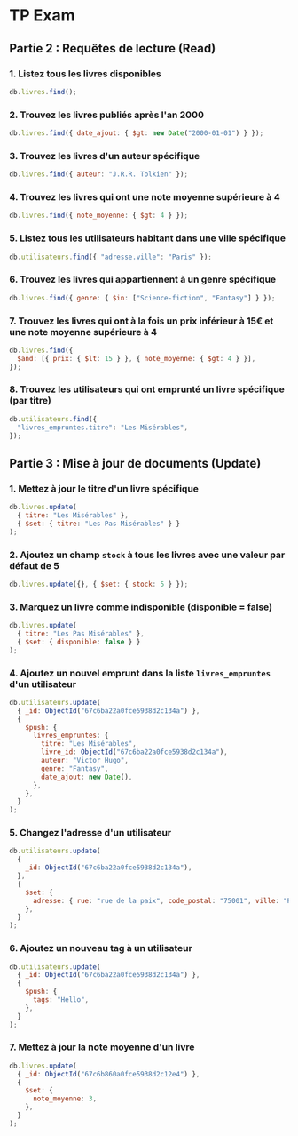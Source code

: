 # TP Exam

## Partie 2 : Requêtes de lecture (Read)

### 1. Listez tous les livres disponibles

```js
db.livres.find();
```

### 2. Trouvez les livres publiés après l'an 2000

```js
db.livres.find({ date_ajout: { $gt: new Date("2000-01-01") } });
```

### 3. Trouvez les livres d'un auteur spécifique

```js
db.livres.find({ auteur: "J.R.R. Tolkien" });
```

### 4. Trouvez les livres qui ont une note moyenne supérieure à 4

```js
db.livres.find({ note_moyenne: { $gt: 4 } });
```

### 5. Listez tous les utilisateurs habitant dans une ville spécifique

```js
db.utilisateurs.find({ "adresse.ville": "Paris" });
```

### 6. Trouvez les livres qui appartiennent à un genre spécifique

```js
db.livres.find({ genre: { $in: ["Science-fiction", "Fantasy"] } });
```

### 7. Trouvez les livres qui ont à la fois un prix inférieur à 15€ et une note moyenne supérieure à 4

```js
db.livres.find({
  $and: [{ prix: { $lt: 15 } }, { note_moyenne: { $gt: 4 } }],
});
```

### 8. Trouvez les utilisateurs qui ont emprunté un livre spécifique (par titre)

```js
db.utilisateurs.find({
  "livres_empruntes.titre": "Les Misérables",
});
```

## Partie 3 : Mise à jour de documents (Update)

### 1. Mettez à jour le titre d'un livre spécifique

```js
db.livres.update(
  { titre: "Les Misérables" },
  { $set: { titre: "Les Pas Misérables" } }
);
```

### 2. Ajoutez un champ `stock` à tous les livres avec une valeur par défaut de 5

```js
db.livres.update({}, { $set: { stock: 5 } });
```

### 3. Marquez un livre comme indisponible (disponible = false)

```js
db.livres.update(
  { titre: "Les Pas Misérables" },
  { $set: { disponible: false } }
);
```

### 4. Ajoutez un nouvel emprunt dans la liste `livres_empruntes` d'un utilisateur

```js
db.utilisateurs.update(
  { _id: ObjectId("67c6ba22a0fce5938d2c134a") },
  {
    $push: {
      livres_empruntes: {
        titre: "Les Misérables",
        livre_id: ObjectId("67c6ba22a0fce5938d2c134a"),
        auteur: "Victor Hugo",
        genre: "Fantasy",
        date_ajout: new Date(),
      },
    },
  }
);
```

### 5. Changez l'adresse d'un utilisateur

```js
db.utilisateurs.update(
  {
    _id: ObjectId("67c6ba22a0fce5938d2c134a"),
  },
  {
    $set: {
      adresse: { rue: "rue de la paix", code_postal: "75001", ville: "Paris" },
    },
  }
);
```

### 6. Ajoutez un nouveau tag à un utilisateur

```js
db.utilisateurs.update(
  { _id: ObjectId("67c6ba22a0fce5938d2c134a") },
  {
    $push: {
      tags: "Hello",
    },
  }
);
```

### 7. Mettez à jour la note moyenne d'un livre

```js
db.livres.update(
  { _id: ObjectId("67c6b860a0fce5938d2c12e4") },
  {
    $set: {
      note_moyenne: 3,
    },
  }
);
```
